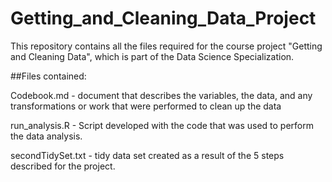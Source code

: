 # Getting_and_Cleaning_Data_Project

This repository contains all the files required for the course project "Getting and Cleaning Data", which is part of the Data Science Specialization.

##Files contained:

Codebook.md - document that describes the variables, the data, and any transformations or work that were performed to clean up the data

run_analysis.R - Script developed with the code that was used to perform the data analysis.

secondTidySet.txt - tidy data set created as a result of the 5 steps described for the project.



